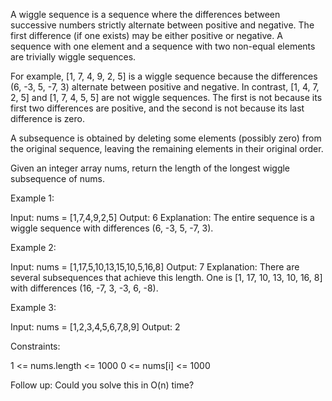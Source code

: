A wiggle sequence is a sequence where the differences between successive
numbers strictly alternate between positive and negative. The first
difference (if one exists) may be either positive or negative. A sequence
with one element and a sequence with two non-equal elements are trivially
wiggle sequences.


For example, [1, 7, 4, 9, 2, 5] is a wiggle sequence because the differences
(6, -3, 5, -7, 3) alternate between positive and negative.
In contrast, [1, 4, 7, 2, 5] and [1, 7, 4, 5, 5] are not wiggle sequences.
The first is not because its first two differences are positive, and the
second is not because its last difference is zero.


A subsequence is obtained by deleting some elements (possibly zero) from the
original sequence, leaving the remaining elements in their original order.

Given an integer array nums, return the length of the longest wiggle
subsequence of nums.


Example 1:


Input: nums = [1,7,4,9,2,5]
Output: 6
Explanation: The entire sequence is a wiggle sequence with differences (6,
-3, 5, -7, 3).


Example 2:


Input: nums = [1,17,5,10,13,15,10,5,16,8]
Output: 7
Explanation: There are several subsequences that achieve this length.
One is [1, 17, 10, 13, 10, 16, 8] with differences (16, -7, 3, -3, 6, -8).


Example 3:


Input: nums = [1,2,3,4,5,6,7,8,9]
Output: 2



Constraints:


1 <= nums.length <= 1000
0 <= nums[i] <= 1000



Follow up: Could you solve this in O(n) time?



